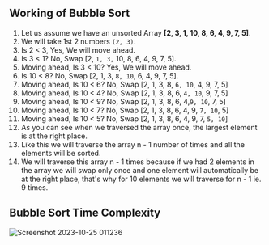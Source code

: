 ## Working of Bubble Sort
1. Let us assume we have an unsorted Array **[2, 3, 1, 10, 8, 6, 4, 9, 7, 5]**. 
2. We will take 1st 2 numbers ``(2, 3)``.
3. Is 2 < 3, Yes, We will move ahead.
4. Is 3 < 1? No, Swap [2, ``1, 3,`` 10, 8, 6, 4, 9, 7, 5].
5. Moving ahead, Is 3 < 10? Yes, We will move ahead.
6. Is 10 < 8? No, Swap [2, 1, 3, ``8, 10``, 6, 4, 9, 7, 5].
7. Moving ahead, Is 10 < 6? No, Swap [2, 1, 3, 8, ``6, 10``, 4, 9, 7, 5]
8. Moving ahead, Is 10 < 4? No, Swap [2, 1, 3, 8, 6, ``4, 10``, 9, 7, 5]
9. Moving ahead, Is 10 < 9? No, Swap [2, 1, 3, 8, 6, 4,``9, 10``, 7, 5]
10. Moving ahead, Is 10 < 7? No, Swap [2, 1, 3, 8, 6, 4, 9, ``7, 10``, 5]
11. Moving ahead, Is 10 < 5? No, Swap [2, 1, 3, 8, 6, 4, 9, 7, ``5, 10``]
12. As you can see when we traversed the array once, the largest element is at the right place.
13. Like this we will traverse the array n - 1 number of times and all the elements will be sorted.
14. We will traverse this array n - 1 times because if we had 2 elements in the array we will swap only once and one element will automatically be at the right place,
that's why for 10 elements we will traverse for n - 1 ie. 9 times.

## Bubble Sort Time Complexity
![Screenshot 2023-10-25 011236](https://github.com/jatiinyadav/SortingAlgorithms/assets/73248007/278a84cc-8b63-4fe0-9566-7c8ead2641bc)
